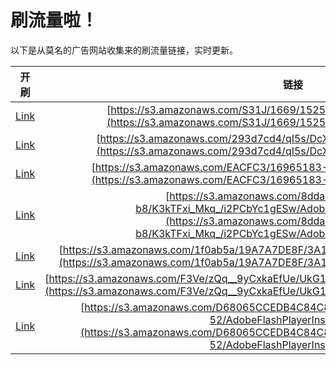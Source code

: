 
# 刷流量啦！

以下是从莫名的广告网站收集来的刷流量链接，实时更新。

| 开刷 |  链接 |
|:---:|:---:|
|[Link](https://meow.maomihz.com/?aHR0cHM6Ly9zMy5hbWF6b25hd3MuY29tL1MzMUovMTY2OS8xNTI1L0Fkb2JlRmxhc2hQbGF5ZXJJbnN0YWxsZXIuZG1n)|[https://s3.amazonaws.com/S31J/1669/1525/AdobeFlashPlayerInstaller.dmg](https://s3.amazonaws.com/S31J/1669/1525/AdobeFlashPlayerInstaller.dmg)|
|[Link](https://meow.maomihz.com/?aHR0cHM6Ly9zMy5hbWF6b25hd3MuY29tLzI5M2Q3Y2Q0L3FJNXMvRGNYUS9BZG9iZUZsYXNoUGxheWVySW5zdGFsbGVyLmRtZw==)|[https://s3.amazonaws.com/293d7cd4/qI5s/DcXQ/AdobeFlashPlayerInstaller.dmg](https://s3.amazonaws.com/293d7cd4/qI5s/DcXQ/AdobeFlashPlayerInstaller.dmg)|
|[Link](https://meow.maomihz.com/?aHR0cHM6Ly9zMy5hbWF6b25hd3MuY29tL0VBQ0ZDMy8xNjk2NTE4My03Yi9BZG9iZUZsYXNoUGxheWVySW5zdGFsbGVyLmRtZw==)|[https://s3.amazonaws.com/EACFC3/16965183-7b/AdobeFlashPlayerInstaller.dmg](https://s3.amazonaws.com/EACFC3/16965183-7b/AdobeFlashPlayerInstaller.dmg)|
|[Link](https://meow.maomihz.com/?aHR0cHM6Ly9zMy5hbWF6b25hd3MuY29tLzhkZGFkMjk0LTA4Y2EtNDAwNC1iOC9LM2tURnhpX01rcV8vaTJQQ2JZYzFnRVN3L0Fkb2JlRmxhc2hQbGF5ZXJJbnN0YWxsZXIuZG1n)|[https://s3.amazonaws.com/8ddad294-08ca-4004-b8/K3kTFxi_Mkq_/i2PCbYc1gESw/AdobeFlashPlayerInstaller.dmg](https://s3.amazonaws.com/8ddad294-08ca-4004-b8/K3kTFxi_Mkq_/i2PCbYc1gESw/AdobeFlashPlayerInstaller.dmg)|
|[Link](https://meow.maomihz.com/?aHR0cHM6Ly9zMy5hbWF6b25hd3MuY29tLzFmMGFiNWEvMTlBN0E3REU4Ri8zQTE1RTlBQ0NGL0Fkb2JlRmxhc2hQbGF5ZXJJbnN0YWxsZXIuZG1n)|[https://s3.amazonaws.com/1f0ab5a/19A7A7DE8F/3A15E9ACCF/AdobeFlashPlayerInstaller.dmg](https://s3.amazonaws.com/1f0ab5a/19A7A7DE8F/3A15E9ACCF/AdobeFlashPlayerInstaller.dmg)|
|[Link](https://meow.maomihz.com/?aHR0cHM6Ly9zMy5hbWF6b25hd3MuY29tL0YzVmUvelFxX185eUN4a2FFZlVlL1VrRzFDZjZZYkVpMFlUdC9BZG9iZUZsYXNoUGxheWVySW5zdGFsbGVyLmRtZw==)|[https://s3.amazonaws.com/F3Ve/zQq__9yCxkaEfUe/UkG1Cf6YbEi0YTt/AdobeFlashPlayerInstaller.dmg](https://s3.amazonaws.com/F3Ve/zQq__9yCxkaEfUe/UkG1Cf6YbEi0YTt/AdobeFlashPlayerInstaller.dmg)|
|[Link](https://meow.maomihz.com/?aHR0cHM6Ly9zMy5hbWF6b25hd3MuY29tL0Q2ODA2NUNDRURCNEM4NEM4NUQ2RUMxNy9iZmJiM2UzOS02YS82MWYzNTA5Ny01Mi9BZG9iZUZsYXNoUGxheWVySW5zdGFsbGVyLmRtZw==)|[https://s3.amazonaws.com/D68065CCEDB4C84C85D6EC17/bfbb3e39-6a/61f35097-52/AdobeFlashPlayerInstaller.dmg](https://s3.amazonaws.com/D68065CCEDB4C84C85D6EC17/bfbb3e39-6a/61f35097-52/AdobeFlashPlayerInstaller.dmg)|
